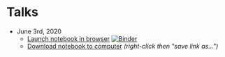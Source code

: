 # Talks

* June 3rd, 2020
  * [Launch notebook in browser](https://mybinder.org/v2/gh/mattsunderland/talks/master?filepath=talk2020-6-3.ipynb) [![Binder](https://mybinder.org/badge_logo.svg)](https://mybinder.org/v2/gh/mattsunderland/talks/master?filepath=talk2020-6-3.ipynb)
  * [Download notebook to computer](https://raw.githubusercontent.com/mattsunderland/talks/master/talk2020-6-3.ipynb) *(right-click then "save link as...")*
